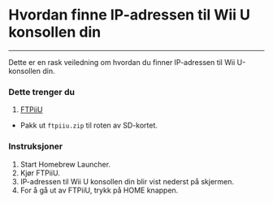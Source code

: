 # Hvordan finne IP-adressen til Wii U konsollen din
---
Dette er en rask veiledning om hvordan du finner IP-adressen til Wii U-konsollen din.

### Dette trenger du

1. [FTPiiU](https://apps.fortheusers.org/wiiu/ftpiiu)
 - Pakk ut `ftpiiu.zip` til roten av SD-kortet.

### Instruksjoner

1. Start Homebrew Launcher.
1. Kjør FTPiiU.
1. IP-adressen til Wii U konsollen din blir vist nederst på skjermen.
1. For å gå ut av FTPiiU, trykk på HOME knappen.